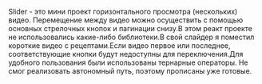 Slider - это мини проект горизонтального просмотра (нескольких) видео. Перемещение между видео можно осуществить с помощью основных стрелочных кнопок и пагинации снизу.В этом реакт проекте не использовались какие-либо библиотеки.В свой слайдер я поместил короткие видео с рецептами.Если видео первое или последнее, соответствующие кнопки будут недоступны для переключения.Для удобного пользования были использованы тернарные операторы. Не смог реализовать автономный путь, поэтому прописаны уже готовые.

